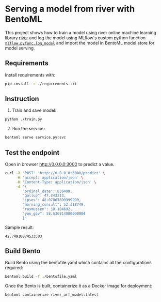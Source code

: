 # Serving a model from river with BentoML

This project shows how to train a model using river online machine learning library [river](https://riverml.xyz/latest/)
and log the model using MLflow's custom python function
[``mlflow.pyfunc.log_model``](https://mlflow.org/docs/latest/python_api/mlflow.pyfunc.html#mlflow.pyfunc.log_model)
and import the model in BentoML model store for model serving.

## Requirements

Install requirements with:

```bash
pip install -r ./requirements.txt
```

## Instruction

1. Train and save model:

```bash
python ./train.py
```

2. Run the service:

```bash
bentoml serve service.py:svc
```

## Test the endpoint

Open in browser http://0.0.0.0:3000 to predict a value.

```bash
curl -X 'POST' 'http://0.0.0.0:3000/predict' \
     -H 'accept: application/json' \
     -H 'Content-Type: application/json' \
     -d '{
        "ordinal_date": 836489,
        "gallup": 47.843213,
        "ipsos": 48.07067899999999,
        "morning_consult": 52.318749,
        "rasmussen": 50.104692,
        "you_gov": 58.636914000000004
        }'
```

Sample result:
```
42.74910074533503
```

## Build Bento

Build Bento using the bentofile.yaml which contains all the configurations required:

```bash
bentoml build -f ./bentofile.yaml
```

Once the Bento is built, containerize it as a Docker image for deployment:

```bash
bentoml containerize river_arf_model:latest
```
